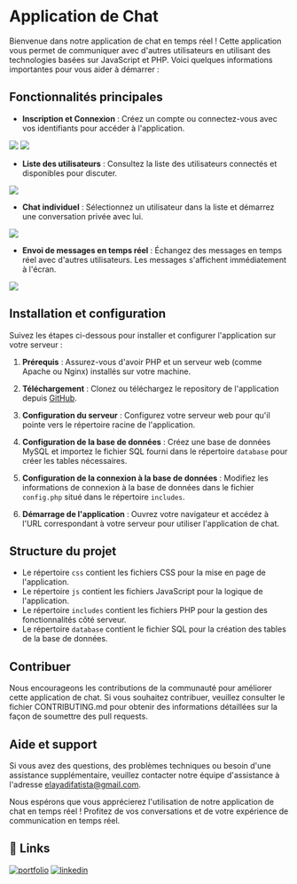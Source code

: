 # Application de Chat 

Bienvenue dans notre application de chat en temps réel ! Cette application vous permet de communiquer avec d'autres utilisateurs en utilisant des technologies basées sur JavaScript et PHP. Voici quelques informations importantes pour vous aider à démarrer :

## Fonctionnalités principales

- **Inscription et Connexion** : Créez un compte ou connectez-vous avec vos identifiants pour accéder à l'application.
<img  src="https://github.com/FatimaEzzahraElAyadi/Chat_Application/blob/master/images/insc.png" >
<img  src="https://github.com/FatimaEzzahraElAyadi/Chat_Application/blob/master/images/auth.png" >

- **Liste des utilisateurs** : Consultez la liste des utilisateurs connectés et disponibles pour discuter.
<img  src="https://github.com/FatimaEzzahraElAyadi/Chat_Application/blob/master/images/profil.png" >

- **Chat individuel** : Sélectionnez un utilisateur dans la liste et démarrez une conversation privée avec lui.
<img  src="https://github.com/FatimaEzzahraElAyadi/Chat_Application/blob/master/images/msg1 (1).PNG" >

- **Envoi de messages en temps réel** : Échangez des messages en temps réel avec d'autres utilisateurs. Les messages s'affichent immédiatement à l'écran.
<img  src="https://github.com/FatimaEzzahraElAyadi/Chat_Application/blob/master/images/msg2.PNG" >

## Installation et configuration

Suivez les étapes ci-dessous pour installer et configurer l'application sur votre serveur :

1. **Prérequis** : Assurez-vous d'avoir PHP et un serveur web (comme Apache ou Nginx) installés sur votre machine.

2. **Téléchargement** : Clonez ou téléchargez le repository de l'application depuis [GitHub](https://github.com/nom-du-repository).

3. **Configuration du serveur** : Configurez votre serveur web pour qu'il pointe vers le répertoire racine de l'application.

4. **Configuration de la base de données** : Créez une base de données MySQL et importez le fichier SQL fourni dans le répertoire `database` pour créer les tables nécessaires.

5. **Configuration de la connexion à la base de données** : Modifiez les informations de connexion à la base de données dans le fichier `config.php` situé dans le répertoire `includes`.

6. **Démarrage de l'application** : Ouvrez votre navigateur et accédez à l'URL correspondant à votre serveur pour utiliser l'application de chat.

## Structure du projet

- Le répertoire `css` contient les fichiers CSS pour la mise en page de l'application.
- Le répertoire `js` contient les fichiers JavaScript pour la logique de l'application.
- Le répertoire `includes` contient les fichiers PHP pour la gestion des fonctionnalités côté serveur.
- Le répertoire `database` contient le fichier SQL pour la création des tables de la base de données.

## Contribuer

Nous encourageons les contributions de la communauté pour améliorer cette application de chat. Si vous souhaitez contribuer, veuillez consulter le fichier CONTRIBUTING.md pour obtenir des informations détaillées sur la façon de soumettre des pull requests.

## Aide et support

Si vous avez des questions, des problèmes techniques ou besoin d'une assistance supplémentaire, veuillez contacter notre équipe d'assistance à l'adresse elayadifatista@gmail.com.

Nous espérons que vous apprécierez l'utilisation de notre application de chat en temps réel ! Profitez de vos conversations et de votre expérience de communication en temps réel.

## 🔗 Links
[![portfolio](https://img.shields.io/badge/my_portfolio-000?style=for-the-badge&logo=ko-fi&logoColor=white)](https://github.com/FatimaEzzahraElAyadi/)
[![linkedin](https://img.shields.io/badge/linkedin-0A66C2?style=for-the-badge&logo=linkedin&logoColor=white)](https://www.linkedin.com/in/fatima-ezzahra-el-ayadi-977bb5196/)
